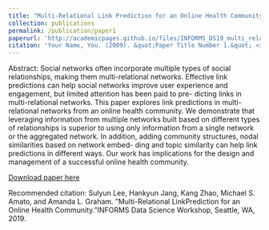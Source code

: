 ```yaml
---
title: "Multi-Relational Link Prediction for an Online Health Community"
collection: publications
permalink: /publication/paper1
paperurl: 'http://academicpages.github.io/files/INFORMS_DS19_multi_relational_link_prediction.pdf'
citation: 'Your Name, You. (2009). &quot;Paper Title Number 1.&quot; <i>Journal 1</i>. 1(1).'
---
```

Abstract:
Social networks often incorporate multiple types of social relationships, making them multi-relational networks. Effective link predictions can help social networks improve user experience and engagement, but limited attention has been paid to pre- dicting links in multi-relational networks. This paper explores link predictions in multi- relational networks from an online health community. We demonstrate that leveraging information from multiple networks built based on different types of relationships is superior to using only information from a single network or the aggregated network. In addition, adding community structures, nodal similarities based on network embed- ding and topic similarity can help link predictions in different ways. Our work has implications for the design and management of a successful online health community.

[Download paper here](http://academicpages.github.io/files/INFORMS_DS19_multi_relational_link_prediction.pdf)

Recommended citation: Sulyun Lee, Hankyun Jang, Kang Zhao, Michael S. Amato, and Amanda L. Graham.  ”Multi-Relational LinkPrediction for an Online Health Community.”INFORMS Data Science Workshop, Seattle, WA, 2019.
